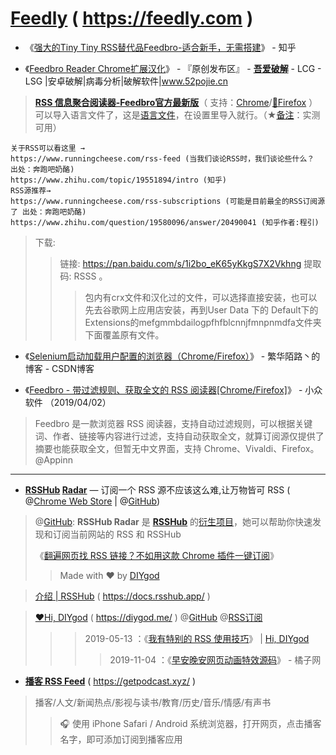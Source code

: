 # [Feedly](https://feedly.com) ( https://feedly.com )

- 《[强大的Tiny Tiny RSS替代品Feedbro-适合新手，无需搭建](https://zhuanlan.zhihu.com/p/62331418)》 - 知乎  

- 《[Feedbro Reader Chrome扩展汉化](https://www.52pojie.cn/thread-992569-1-1.html)》 - 『原创发布区』 - [**吾爱破解**](https://www.52pojie.cn/) - LCG - LSG |安卓破解|病毒分析|破解软件|www.52pojie.cn  

> [**RSS 信息聚合阅读器-Feedbro官方最新版**](https://nodetics.com/feedbro/)（ 支持：[Chrome](https://chrome.google.com/webstore/detail/feedbro/mefgmmbdailogpfhfblcnnjfmnpnmdfa?hl=zh-CN)/[🦊Firefox](https://addons.mozilla.org/zh-CN/firefox/addon/feedbroreader/) ）可以导入语言文件了，这是[语言文件](https://raw.githubusercontent.com/YEWl/feedbro-locale/master/feedbro-locale-zh_CN.json)，在设置里导入就行。（★[备注](https://github.com/inchoong/go/blob/master/tips/feedbro-subscriptions-20191206-131500.opml)：实测可用）
```
关于RSS可以看这里 →
https://www.runningcheese.com/rss-feed (当我们谈论RSS时，我们谈论些什么？ 出处：奔跑吧奶酪)
https://www.zhihu.com/topic/19551894/intro (知乎)
RSS源推荐→
https://www.runningcheese.com/rss-subscriptions (可能是目前最全的RSS订阅源了 出处：奔跑吧奶酪)
https://www.zhihu.com/question/19580096/answer/20490041 (知乎作者:程引)
```
> 下载:
>> 链接: https://pan.baidu.com/s/1i2bo_eK65yKkgS7X2Vkhng 提取码: RSSS 。
>>> 包内有crx文件和汉化过的文件，可以选择直接安装，也可以先去谷歌网上应用店安装，再到User Data 下的 Default下的Extensions的mefgmmbdailogpfhfblcnnjfmnpnmdfa文件夹下面覆盖原有文件。

- 《[Selenium启动加载用户配置的浏览器（Chrome/Firefox）](https://blog.csdn.net/xlemonok/article/details/74919727)》 - 繁华陌路丶的博客 - CSDN博客  

- 《[Feedbro - 带过滤规则、获取全文的 RSS 阅读器[Chrome/Firefox]](https://www.appinn.com/feedbro/)》 - 小众软件   （2019/04/02）
> Feedbro 是一款浏览器 RSS 阅读器，支持自动过滤规则，可以根据关键词、作者、链接等内容进行过滤，支持自动获取全文，就算订阅源仅提供了摘要也能获取全文，但暂无中文界面，支持 Chrome、Vivaldi、Firefox。@Appinn

-----------------------------------------------------------------------------------------

- **[RSSHub](https://docs.rsshub.app/) [Radar](https://github.com/DIYgod/RSSHub-Radar)** — 订阅一个 RSS 源不应该这么难,让万物皆可 RSS ( @[Chrome Web Store](https://chrome.google.com/webstore/detail/rsshub-radar/kefjpfngnndepjbopdmoebkipbgkggaa?hl=zh-CN) | @[GitHub](https://github.com/DIYgod/RSSHub-Radar))

> @[GitHub](https://github.com/DIYgod/RSSHub-Radar): **RSSHub Radar** 是 [**RSSHub**](https://docs.rsshub.app/) 的[衍生项目](https://github.com/DIYgod/RSSHub)，她可以帮助你快速发现和订阅当前网站的 RSS 和 RSSHub
>> 
> 《[翻遍网页找 RSS 链接？不如用这款 Chrome 插件一键订阅](https://sspai.com/post/56079)》 
>> Made with ❤️ by [DIYgod](https://github.com/DIYgod/)

> [介绍 | RSSHub](https://docs.rsshub.app/)  ( https://docs.rsshub.app/ ) 

> [❤️Hi, DIYgod](https://diygod.me/) ( https://diygod.me/ ) @[GitHub](https://github.com/DIYgod/diygod.me) @[RSS订阅](https://diygod.me/atom.xml)
>>> 2019-05-13 ：《[我有特别的 RSS 使用技巧](https://diygod.me/ohmyrss/)》 | [Hi, DIYgod](https://diygod.me/)
>>>> 2019-11-04 ：《[早安晚安网页动画特效源码](https://juzihuang.com/shenmu/1892.html)》 - 橘子网

- [**播客 RSS Feed**](https://getpodcast.xyz/) ( https://getpodcast.xyz/ )
> 播客/人文/新闻热点/影视与读书/教育/历史/音乐/情感/有声书
>> 🎧 使用 iPhone Safari / Android 系统浏览器，打开网页，点击播客名字，即可添加订阅到播客应用
